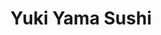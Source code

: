 ---
layout: place
title: "Yuki Yama Sushi"
permalink: /utah/park-city/yuki-yama-sushi.html
stateAbbr: UT
stateName: Utah
cityName: Park City
seo:
  name: "Yuki Yama Sushi"
  type: Restaurant
  links: https://www.yukiyamasushi.com/
description: "Yuki Yama Sushi serves delicious sushi in Park City, Utah. Try fresh Japanese dishes for a great dining experience. "
place_id: ChIJ97fKPL1yUocRqAACv0Qa0PU
photos:
  - name: >-
      places/ChIJ97fKPL1yUocRqAACv0Qa0PU/photos/AeeoHcIDYZ1Epm7sO-7iWuyn69c9qUECjicAXL5dj4VQePwsfuQL3hkIw6BpJTL_s7oX9ziYw73pgPCH3lm5NlHx78izWftJPdWn7aNUca77vsl9YYh09PEV-UMTtSrRXplzeIDzyKllVHWAjpucAD-wUXPdof1IwxXvIo9lvbbeK_uzQmFtQep5LU-6n1rOwcBlLlBtvJ3lPcQT43REbSOQBfQEBDcDR9PEfndJs2FtLV7NkEhEe8H0nQWmFU9SEsBNCs0kEVsJq30-xlqx_d7_xpxQPIAoklDoXe4SUcA7dZ58zQ
    widthPx: 4800
    heightPx: 3200
    authorAttributions:
      - displayName: Yuki Yama Sushi
        uri: https://maps.google.com/maps/contrib/110188228279365401486
        photoUri: >-
          https://lh3.googleusercontent.com/a-/ALV-UjUsNmp5VuQuS_fzAZ_b68RnydRc_ME2b2_weza6kDBbiuJFf4U=s100-p-k-no-mo
    flagContentUri: >-
      https://www.google.com/local/imagery/report/?cb_client=maps_api_places.places_api&image_key=!1e10!2sAF1QipMmO3ThmCj17Mrp9qWZFzmAhvyREaaGK3SEqW07&hl=en-US
    googleMapsUri: >-
      https://www.google.com/maps/place//data=!3m4!1e2!3m2!1sAF1QipMmO3ThmCj17Mrp9qWZFzmAhvyREaaGK3SEqW07!2e10!4m2!3m1!1s0x875272bd3ccab7f7:0xf5d01a44bf0200a8
  - name: >-
      places/ChIJ97fKPL1yUocRqAACv0Qa0PU/photos/AeeoHcJO2DGGFjM79bQaLlQkMlHIx2bJbDfWb6V4icLbrpOsjUFlHKXhqiP_fIOjaE8Bi3vvXvcvF6ilLQrCWA7wANTcGtn65shfeA-QMqiJw_xaW5hjRudWvg-hRQA4vOT_M8i-fIP0PWoYnhiAKZRg5RnwAhP6EMkvrDwmUebQD_SSdn3n61_w5YNsfTzCWMr6290JYeH2iOB304Rhn-AQ0XlvdZ3bixZJLsOlfJPzW8HxZCtUbX-3GVylwQDY0IWiNIVRRZ8vosVT3hJfLzAI6y3BJuHHDwp17C0cwPgPUY5Plw
    widthPx: 1365
    heightPx: 2048
    authorAttributions:
      - displayName: Yuki Yama Sushi
        uri: https://maps.google.com/maps/contrib/110188228279365401486
        photoUri: >-
          https://lh3.googleusercontent.com/a-/ALV-UjUsNmp5VuQuS_fzAZ_b68RnydRc_ME2b2_weza6kDBbiuJFf4U=s100-p-k-no-mo
    flagContentUri: >-
      https://www.google.com/local/imagery/report/?cb_client=maps_api_places.places_api&image_key=!1e10!2sAF1QipOhYK48ptlouyxr0cTUzwbDQ2140SXZAERQa8_7&hl=en-US
    googleMapsUri: >-
      https://www.google.com/maps/place//data=!3m4!1e2!3m2!1sAF1QipOhYK48ptlouyxr0cTUzwbDQ2140SXZAERQa8_7!2e10!4m2!3m1!1s0x875272bd3ccab7f7:0xf5d01a44bf0200a8
  - name: >-
      places/ChIJ97fKPL1yUocRqAACv0Qa0PU/photos/AeeoHcLU7WnmqbnQd92T6G6apP_PLWwBcy8aTS9Z5CDwyRtHzbG4vtg4Eb6Ut22GRAKRPs8YMQhze63NoSUA4Icmfk04kIe5ry_22kY_RWteQGDMmCtNaVJFKDjadfhoUxkTdygx5DBmYYUqZ_M-DHyMo8CCS1mUWO5DuKk6-NxirkhnIr8YLEt4kEerGrkCJpyIwaNIvU5WSzSFZX738gB4l1D6rxRb07LeL69X8BOlF6mjpPo4b4UEQWw0MhBDC8qAbWo78pKcztgAQMLlrZiipNnsshXNzO4JYPK5OSE139yqEw
    widthPx: 1200
    heightPx: 777
    authorAttributions:
      - displayName: Yuki Yama Sushi
        uri: https://maps.google.com/maps/contrib/110188228279365401486
        photoUri: >-
          https://lh3.googleusercontent.com/a-/ALV-UjUsNmp5VuQuS_fzAZ_b68RnydRc_ME2b2_weza6kDBbiuJFf4U=s100-p-k-no-mo
    flagContentUri: >-
      https://www.google.com/local/imagery/report/?cb_client=maps_api_places.places_api&image_key=!1e10!2sAF1QipPNQMkiTMDxVxtgfJfv3ZEwMp8KkXUB4tWupoUi&hl=en-US
    googleMapsUri: >-
      https://www.google.com/maps/place//data=!3m4!1e2!3m2!1sAF1QipPNQMkiTMDxVxtgfJfv3ZEwMp8KkXUB4tWupoUi!2e10!4m2!3m1!1s0x875272bd3ccab7f7:0xf5d01a44bf0200a8
  - name: >-
      places/ChIJ97fKPL1yUocRqAACv0Qa0PU/photos/AeeoHcLsi2nOpbs6_AMzy1UkXCsU-HmNotEj06SqVh3QcK85U0Tmk2mQD0BnfnjyZgdeyJIL8se225EH1SBgSIscbZkDJZXa6bCT8hlPujpZKoTNlTRhzmP-knaBXWopzIJ1qjSdVZ2-8VQWfcrcdL_4ouyIdmDryJ023S7ogX5zzBBBmlB0nDJNkLUK4XR0jwyPDgKiRd3BKum0zjJivY-3i5r2muNBDoziHecQxhuSKLktUuJOi5xfgAl0Anwgu8T_eHaPP738RwThvcinWb3AJxHE1y-rk9Tq8UdwVSSNqcTv1tUe_ClB7GNckhA8P8I8zY5NsHTN19TvZoGb5PCnBS74dMHgZvPIa6qRQrqbOFMxnoo0euN9GBVpbpzuz26VPwB6e4ua7WhBAki3IzCW7HIkr8_4R06R2Z_S1hBOSAvAEso
    widthPx: 3000
    heightPx: 4000
    authorAttributions:
      - displayName: Isaac Rodriguez
        uri: https://maps.google.com/maps/contrib/104413804013570440909
        photoUri: >-
          https://lh3.googleusercontent.com/a/ACg8ocKx7QoheidTuiZJaoAjQgTkMezZgxG7NSVu4vaPl5gSGjTt6g=s100-p-k-no-mo
    flagContentUri: >-
      https://www.google.com/local/imagery/report/?cb_client=maps_api_places.places_api&image_key=!1e10!2sCIHM0ogKEICAgIDPncPhmgE&hl=en-US
    googleMapsUri: >-
      https://www.google.com/maps/place//data=!3m4!1e2!3m2!1sCIHM0ogKEICAgIDPncPhmgE!2e10!4m2!3m1!1s0x875272bd3ccab7f7:0xf5d01a44bf0200a8
  - name: >-
      places/ChIJ97fKPL1yUocRqAACv0Qa0PU/photos/AeeoHcL6aeR04C1Wvvvv4LdW-jT0psXORppjuS6ZLPhLLy45xXLEZnHE4tRDFvCQbJgWgHJC_zhqKgjxcHkn2qhCJFtrICBOdf01pDSYyfe7ZotHMUaMzmIo9Lyrq1DFvHkhJ_Sn3bAYw7TKuqVLZhP4WCmRFvUmhhbDWyWD-bcd0j0uRfaSkOAscv6W7nfWvZ7ZrSz2FXxfTpxkFk4RGxIKDYMqDZ8ffW4HSj2UxUyrV8HcaPFb6_8yNDk72RCdqWzNhgDWrkHPFlExQh3BcKD1lCZkH_j2b_LfNv7-ZcMds1hMSCAql1tVKIaKf4k0QOSVvomFLR6Wfpzkq8DGCwhmoWOSvoMFsijROZYHqScW4_DOG-gJmvjdnV8-Ng7Nzayr20btbgYbLwQiBLG_N6r9EputlPe3a_gbgQ0ZSDeo1rs9wQ
    widthPx: 4080
    heightPx: 3072
    authorAttributions:
      - displayName: Mike Allred
        uri: https://maps.google.com/maps/contrib/113999767380134233198
        photoUri: >-
          https://lh3.googleusercontent.com/a-/ALV-UjXzUmPjdpCzCRm_DXElz0ta40g-0KEysHbRQmmktvZwxUJ5Tfxnww=s100-p-k-no-mo
    flagContentUri: >-
      https://www.google.com/local/imagery/report/?cb_client=maps_api_places.places_api&image_key=!1e10!2sCIHM0ogKEICAgMDAwe67Ag&hl=en-US
    googleMapsUri: >-
      https://www.google.com/maps/place//data=!3m4!1e2!3m2!1sCIHM0ogKEICAgMDAwe67Ag!2e10!4m2!3m1!1s0x875272bd3ccab7f7:0xf5d01a44bf0200a8
  - name: >-
      places/ChIJ97fKPL1yUocRqAACv0Qa0PU/photos/AeeoHcJMI4kZwNPN8xE7nwUjUqvxt6DEDeLndxWazcXmRdPYOvStbfMcRo-g2T_l2Outw_oUzrx6mmytN5TDKfdLeUybE7ACNNdWDNFJQjpYtszSiUQNJwfQqjvYI2LJUlrVzqWGbxdCzfRooR9_wrSCRBTa9I5vTTnljkdi5JPkWpyd6t9682nrB0VCbnqtS_GLbM7UXBylykORad4mI5C5_tHAbBopvbSv-QWq7NkgVdAL_tQ1N5reSji6WBT1ZEYNx-khWlFBsxYHXnWc0ayNEwnESlFnaJuGvlypi28z7sQApb5drlW2roK2vn2jpxqMDDyqgKayg8zSlexnt8XhwP83V1elRbawzILZdrBK6GXEvVTRT8xeHWQ2y0GfS9biC9oJincRo_6HxhR1UcJBrqKHgAQVuo0sgAH0dWNbyrXsa71b
    widthPx: 4000
    heightPx: 3000
    authorAttributions:
      - displayName: BSR Garage
        uri: https://maps.google.com/maps/contrib/114920477215686150704
        photoUri: >-
          https://lh3.googleusercontent.com/a-/ALV-UjV2VnixyVJdxCsmXKA2JB-2GZnb1M-KpFs_AQpB3inDJTz0zqrF=s100-p-k-no-mo
    flagContentUri: >-
      https://www.google.com/local/imagery/report/?cb_client=maps_api_places.places_api&image_key=!1e10!2sCIHM0ogKEICAgICX3sfdgAE&hl=en-US
    googleMapsUri: >-
      https://www.google.com/maps/place//data=!3m4!1e2!3m2!1sCIHM0ogKEICAgICX3sfdgAE!2e10!4m2!3m1!1s0x875272bd3ccab7f7:0xf5d01a44bf0200a8
  - name: >-
      places/ChIJ97fKPL1yUocRqAACv0Qa0PU/photos/AeeoHcLTDBm32sPO8OwpcJJ94woRRvIRgSwBc3ts1gmGcZ30dBVOy-kWBgSsVCidJF72rM8aqx-2D4ggLqaR9Vy42T25cYGRpzmwcjMTAlS80B3Y5sOUIZaAXQyNmd2flOOommKiUTaIxVyVMBXfBD2t6ZxMf299LgRHR5cYJG4U6ZFEhkSQwyahE8OffwCpNMyD9ptqKxkAHGKaz6_0dGdRPia2-pYASmLeMqBJo_od93efS3UYdWVbCjiKAM21BL-G8rWCFsSJE5CnHB9uNZnClBMip4M4iPsx7eO8CgUNumPILabae7rFHttNacg6iL_DlrO7UdkEAX5LywDfWvgKJTrxtkwEu5E-Ryi27C8hPwf8RHZsQHeiaAbZcfhWRCIIj-4v8_bAiNvG22sNSE4wmT-iFB_R-yYVhB6YeFYgrn1vtJk
    widthPx: 4032
    heightPx: 3024
    authorAttributions:
      - displayName: James de Leon
        uri: https://maps.google.com/maps/contrib/115945885959078166957
        photoUri: >-
          https://lh3.googleusercontent.com/a-/ALV-UjV293HRKOo8NWHO-MrQ7e4nopxp2qkn26RwwWwOcoyrypfUbpW7=s100-p-k-no-mo
    flagContentUri: >-
      https://www.google.com/local/imagery/report/?cb_client=maps_api_places.places_api&image_key=!1e10!2sCIHM0ogKEICAgICllsjQvwE&hl=en-US
    googleMapsUri: >-
      https://www.google.com/maps/place//data=!3m4!1e2!3m2!1sCIHM0ogKEICAgICllsjQvwE!2e10!4m2!3m1!1s0x875272bd3ccab7f7:0xf5d01a44bf0200a8
  - name: >-
      places/ChIJ97fKPL1yUocRqAACv0Qa0PU/photos/AeeoHcKY29z_MjvHlktB0pqCHONTOq_TmywvxErPK9NM_luJX0DtrHiJQLLpchJNAvB3soT02U9rns1JTim-93dwNcNec6_lvSSmrB8zUdexF8FJ1cgGZSTxQrCH7JvR5PMEimkiukcXbvh-rrr9qpQ3NKViVAEhrmxpvvHd52BuZgpT6rpZFqW30YGyyb-7hZ98QHesyll-JCZ0dwEcKZy76g_pMpJrK2Okh7-fB3ru3K7_LbVpca_9nxUyRbdFF7trF0nYZKkdmTZbK2lT7iw_C4_X9oQEnv0zUI1ZoGMhncFUU4uBlwnxOngu5ex9sKN_OgnpUusgr-L9MEwOpRWCa2vcciNUiCqQ94ZgfsjYvKkTr3sjRBPYVofsMPNbN8ddFH9VKUg8BVpqmu4xPRU38ttUmknusYBX6uM7c_1RRH32E_H5
    widthPx: 2796
    heightPx: 1868
    authorAttributions:
      - displayName: Joy Duncan
        uri: https://maps.google.com/maps/contrib/114137650702533365475
        photoUri: >-
          https://lh3.googleusercontent.com/a-/ALV-UjUI5awNh5vBm_FS21F3sCdF6PBEmewXv2B_GeS6anb587jT5UYAWA=s100-p-k-no-mo
    flagContentUri: >-
      https://www.google.com/local/imagery/report/?cb_client=maps_api_places.places_api&image_key=!1e10!2sCIHM0ogKEICAgICv_o2ZuAE&hl=en-US
    googleMapsUri: >-
      https://www.google.com/maps/place//data=!3m4!1e2!3m2!1sCIHM0ogKEICAgICv_o2ZuAE!2e10!4m2!3m1!1s0x875272bd3ccab7f7:0xf5d01a44bf0200a8
  - name: >-
      places/ChIJ97fKPL1yUocRqAACv0Qa0PU/photos/AeeoHcJqTidqNKEUzAuBxz-RceDF7OeAGAhZdaRe-yWBUaObB6DuyrEwYO3mc9mo0gGDI_GRZmf0hImdxKbEcBuAggpuyWQWXMcPsRhNnJfK-2n86r0hhEZp-TN32qJXCPJusuSW1B7mK0hsscK0V9ZsiIqd4A1YYSTcQ91kS-RIT6dNJiGig7d8GK5pA_DExo0Sge6ExcKol8TSTtxB-6-_NabK6BiLmZscwG9QJBKZWCVSbIDZVILQNC3iCZitaIeguvFoYIxvXjPLA2f8uXVHUsNCUco6X6H_so8qERAOwgmHLWTYheG7sB-6GtHFi7x334yxRbFsS9kOFJbB3LsdHU5rCL73uojDTHsw-D4poeNebJCQTECgpr9Nfh-UfLn0dxdZ-CGgXvxyhYwme7Qa1FjMfiNHBWD2nIW4wuTb_-nfvNbQ
    widthPx: 4000
    heightPx: 2252
    authorAttributions:
      - displayName: Sharat Nagaraj
        uri: https://maps.google.com/maps/contrib/110646391790064730429
        photoUri: >-
          https://lh3.googleusercontent.com/a-/ALV-UjULK2zhZIvGsJsmtjFNMa8faHOt2BdS8qCLVA30r5g66j0Pa4xv=s100-p-k-no-mo
    flagContentUri: >-
      https://www.google.com/local/imagery/report/?cb_client=maps_api_places.places_api&image_key=!1e10!2sCIHM0ogKEICAgIDy0bnVjAE&hl=en-US
    googleMapsUri: >-
      https://www.google.com/maps/place//data=!3m4!1e2!3m2!1sCIHM0ogKEICAgIDy0bnVjAE!2e10!4m2!3m1!1s0x875272bd3ccab7f7:0xf5d01a44bf0200a8
  - name: >-
      places/ChIJ97fKPL1yUocRqAACv0Qa0PU/photos/AeeoHcJSXUP6JDf34u7gFYzbwRHwoXbMpIwt0srbzthUGtK3upJxe9b6DYkeQzxOQ9pkyuJvbC8J_LrNWgZClIB8QSkepZ4wknbCZZbqJJU0kYXS7p7EHfwkL6wZumRFSLEu2iZawSaIKhl57SeqS0Jne6o7byNp7i47Sk1eKNfQwSvVKqL3u9LWfkBoqEcZ8O3b_8vOOgXe83wdE2yfQMzQIK3oDIsywPi24tMuYtL-DnpyW4OOfTlNXu51FA9VD0lN2OH2AxLy5ZYCIASLg80_5shtJvOLcMVYe48pCOIKNGj0pqcpP4j2GhHsK8iWVIUU_C9iqRkmPpPOwOaaUc3bVR05u12aUW-mW5TzgNzuJkQ7_JLi_k4KIBELDByVaJcy-bWJjQpzr1QjTTbaa9v7B3FKizKneXMt75DfAuhg_0A5Zg
    widthPx: 3024
    heightPx: 4032
    authorAttributions:
      - displayName: Ernest Kyed
        uri: https://maps.google.com/maps/contrib/110766205735632991661
        photoUri: >-
          https://lh3.googleusercontent.com/a-/ALV-UjUCMMzEaSI18fMhrc59b0VJWpQ0Wg9dJtwi7FCoNSl0A-YsIMES=s100-p-k-no-mo
    flagContentUri: >-
      https://www.google.com/local/imagery/report/?cb_client=maps_api_places.places_api&image_key=!1e10!2sCIHM0ogKEICAgIDdouDfTg&hl=en-US
    googleMapsUri: >-
      https://www.google.com/maps/place//data=!3m4!1e2!3m2!1sCIHM0ogKEICAgIDdouDfTg!2e10!4m2!3m1!1s0x875272bd3ccab7f7:0xf5d01a44bf0200a8
address: 586 Main St, Park City, UT 84060, USA
street: 586 Main St
city: Park City
state: UT
zip: '84060'
country: USA
neighborhood: null
latitude: '40.645621'
longitude: '-111.496762'
accessibility_options:
  wheelchairAccessibleEntrance: true
  wheelchairAccessibleRestroom: true
  wheelchairAccessibleSeating: true
business_status: OPERATIONAL
name: Yuki Yama Sushi
google_maps_links:
  directionsUri: >-
    https://www.google.com/maps/dir//''/data=!4m7!4m6!1m1!4e2!1m2!1m1!1s0x875272bd3ccab7f7:0xf5d01a44bf0200a8!3e0
  placeUri: https://maps.google.com/?cid=17712686217012838568
  writeAReviewUri: >-
    https://www.google.com/maps/place//data=!4m3!3m2!1s0x875272bd3ccab7f7:0xf5d01a44bf0200a8!12e1
  reviewsUri: >-
    https://www.google.com/maps/place//data=!4m4!3m3!1s0x875272bd3ccab7f7:0xf5d01a44bf0200a8!9m1!1b1
  photosUri: >-
    https://www.google.com/maps/place//data=!4m3!3m2!1s0x875272bd3ccab7f7:0xf5d01a44bf0200a8!10e5
primary_type: Japanese Restaurant
opening_hours:
  regular: null
  current: null
secondary_opening_hours:
  regular:
    weekdayDescriptions: null
    type: null
  current:
    weekdayDescriptions: null
    type: null
phone: (435) 649-6293
price_level: PRICE_LEVEL_EXPENSIVE
price_range: $50 &ndash; $100
rating: '4.5'
rating_count: 968
website: https://www.yukiyamasushi.com/
reviews: null
parking_options: null
payment_options: null
allow_dogs: null
curbside_pickup: null
delivery: null
dine_in: null
good_for_children: null
good_for_groups: null
good_for_sports: null
live_music: null
menu_for_children: null
outdoor_seating: null
reservable: null
restroom: null
serves_beer: null
serves_breakfast: null
serves_brunch: null
serves_cocktails: null
serves_coffee: null
serves_dinner: null
serves_dessert: null
serves_lunch: null
serves_vegetarian_food: null
serves_wine: null
takeout: null
summary: null

---